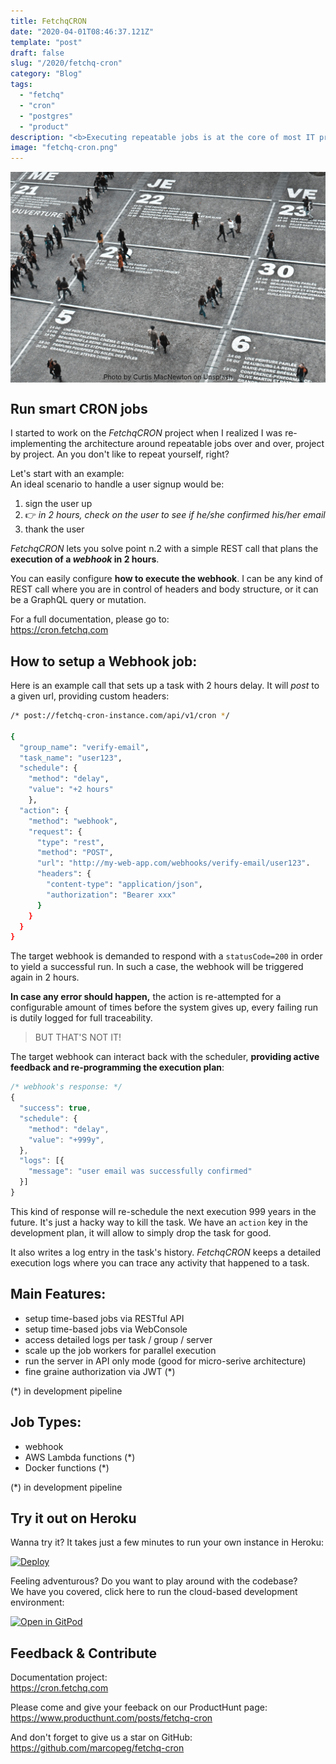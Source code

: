 ```yaml
---
title: FetchqCRON
date: "2020-04-01T08:46:37.121Z"
template: "post"
draft: false
slug: "/2020/fetchq-cron"
category: "Blog"
tags:
  - "fetchq"
  - "cron"
  - "postgres"
  - "product"
description: "<b>Executing repeatable jobs is at the core of most IT projects.</b><br>From following up a few days after a user signs up, to repetitive cleaning or caching procedures.<br><br><em>FetchqCRON</em> provides time-based execution as a service, on Heroku or on-premise via Docker. <b>FOR FREE.</b>"
image: "fetchq-cron.png"
---
```


![Planning time-based jobs](./curtis-macnewton-vVIwtmqsIuk-unsplash.jpg)

<div style="text-align:center;font-size: 8pt;margin-top:-3em;margin-bottom: 3em;">Photo by Curtis MacNewton on Unsplash</div>


## Run smart CRON jobs

I started to work on the _FetchqCRON_ project when I realized I was re-implementing the
architecture around repeatable jobs over and over, project by project. 
An you don't like to repeat yourself, right?

Let's start with an example:  
An ideal scenario to handle a user signup would be:

1. sign the user up
2. 👉 _in 2 hours, check on the user to see if he/she confirmed his/her email_
3. thank the user

_FetchqCRON_ lets you solve point n.2 with a simple REST call that plans the **execution
of a _webhook_ in 2 hours**.

You can easily configure **how to execute the webhook**. I can be any kind of REST call where
you are in control of headers and body structure, or it can be a GraphQL query or mutation.

For a full documentation, please go to:  
https://cron.fetchq.com

## How to setup a Webhook job:

Here is an example call that sets up a task with 2 hours delay. It will _post_ to
a given url, providing custom headers:

```bash
/* post://fetchq-cron-instance.com/api/v1/cron */

{
  "group_name": "verify-email",
  "task_name": "user123",
  "schedule": {
    "method": "delay",
    "value": "+2 hours"
    },
  "action": {
    "method": "webhook",
    "request": {
      "type": "rest",
      "method": "POST",
      "url": "http://my-web-app.com/webhooks/verify-email/user123".
      "headers": {
        "content-type": "application/json",
        "authorization": "Bearer xxx"
      }
    }
  }
}
```

The target webhook is demanded to respond with a `statusCode=200` in order
to yield a successful run. In such a case, the webhook will be triggered again in 2 hours.

**In case any error should happen,** the action is re-attempted for a configurable amount of times
before the system gives up, every failing run is dutily logged for full traceability.

> BUT THAT'S NOT IT! 

The target webhook can interact back with the scheduler,
**providing active feedback and re-programming the execution plan**:

```js
/* webhook's response: */
{
  "success": true,
  "schedule": {
    "method": "delay",
    "value": "+999y",
  },
  "logs": [{
    "message": "user email was successfully confirmed"
  }]
}
```

This kind of response will re-schedule the next execution 999 years in the future.
It's just a hacky way to kill the task. We have an `action` key in the development plan,
it will allow to simply drop the task for good.

It also writes a log entry in the task's history. _FetchqCRON_ keeps a detailed
execution logs where you can trace any activity that happened to a task.


## Main Features:

- setup time-based jobs via RESTful API
- setup time-based jobs via WebConsole
- access detailed logs per task / group / server
- scale up the job workers for parallel execution
- run the server in API only mode (good for micro-serive architecture)
- fine graine authorization via JWT (*)

(*) in development pipeline

## Job Types:

- webhook
- AWS Lambda functions (*)
- Docker functions (*)

(*) in development pipeline

## Try it out on Heroku

Wanna try it? It takes just a few minutes to run your own instance in Heroku:

[![Deploy](https://www.herokucdn.com/deploy/button.svg)](https://heroku.com/deploy?template=https://github.com/marcopeg/fetchq-cron-heroku)

Feeling adventurous? Do you want to play around with the codebase?  
We have you covered, click here to run the cloud-based development environment:

[![Open in GitPod](https://gitpod.io/button/open-in-gitpod.svg)](https://gitpod.io#https://github.com/marcopeg/fetchq-cron)

## Feedback & Contribute

Documentation project:  
https://cron.fetchq.com

Please come and give your feeback on our ProductHunt page:  
https://www.producthunt.com/posts/fetchq-cron

And don't forget to give us a star on GitHub:  
https://github.com/marcopeg/fetchq-cron

